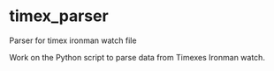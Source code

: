 timex_parser
============

Parser for timex ironman watch file

Work on the Python script to parse data from Timexes Ironman watch.
